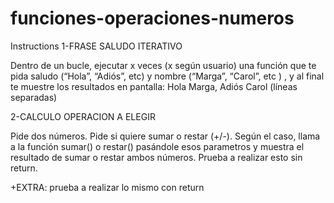 # funciones-operaciones-numeros

Instructions
1-FRASE SALUDO ITERATIVO

Dentro de un bucle, ejecutar x veces (x según usuario) una función que te pida saludo (“Hola”, “Adiós”, etc) y nombre (“Marga”, “Carol”, etc ) , y al final te muestre los resultados en pantalla: Hola Marga, Adiós Carol (líneas separadas)



2-CALCULO OPERACION A ELEGIR

Pide dos números. Pide si quiere sumar o restar (+/-). Según el caso, llama a la función sumar() o restar() pasándole esos parametros y muestra el resultado de sumar o restar ambos números. Prueba a realizar esto sin return.


+EXTRA: prueba a realizar lo mismo con return